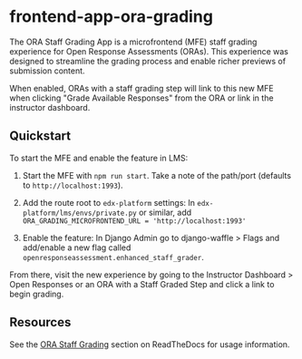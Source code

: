 # frontend-app-ora-grading

The ORA Staff Grading App is a microfrontend (MFE) staff grading experience for Open Response Assessments (ORAs). This experience was designed to streamline the grading process and enable richer previews of submission content. 

When enabled, ORAs with a staff grading step will link to this new MFE when clicking "Grade Available Responses" from the ORA or link in the instructor dashboard.

## Quickstart

To start the MFE and enable the feature in LMS:

1. Start the MFE with `npm run start`. Take a note of the path/port (defaults to `http://localhost:1993`).

2. Add the route root to `edx-platform` settings: In `edx-platform/lms/envs/private.py` or similar, add `ORA_GRADING_MICROFRONTEND_URL = 'http://localhost:1993'`

3. Enable the feature: In Django Admin go to django-waffle > Flags and add/enable a new flag called `openresponseassessment.enhanced_staff_grader`.

From there, visit the new experience by going to the Instructor Dashboard > Open Responses or an ORA with a Staff Graded Step and click a link to begin grading.

## Resources

See the [ORA Staff Grading](https://edx.readthedocs.io/projects/edx-partner-course-staff/en/latest/exercises_tools/open_response_assessments/ORA_Staff_Grading.html#ora-staff-grading) section on ReadTheDocs for usage information.